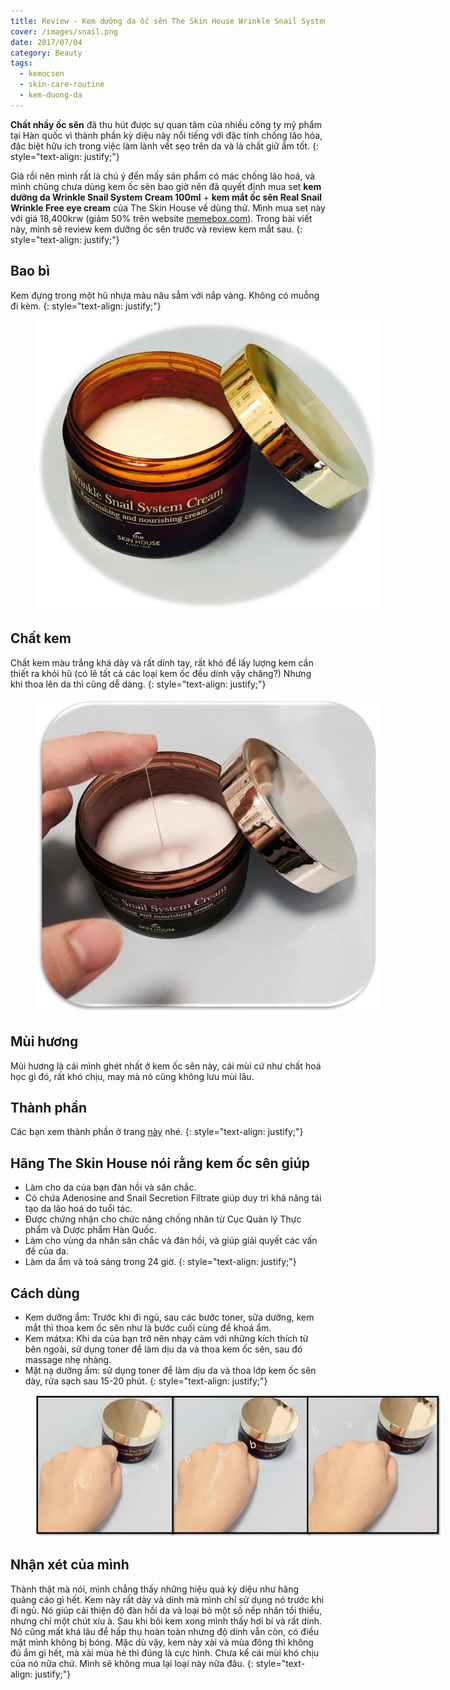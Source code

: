 ```yaml
---
title: Review - Kem dưỡng da ốc sên The Skin House Wrinkle Snail System Cream
cover: /images/snail.png
date: 2017/07/04
category: Beauty
tags:
  - kemocsen
  - skin-care-routine
  - kem-duong-da
---
```


**Chất nhầy ốc sên** đã thu hút được sự quan tâm của nhiều công ty mỹ phẩm tại Hàn quốc vì thành phần kỳ diệu này nổi tiếng với đặc tính chống lão hóa, đặc biệt hữu ích trong việc làm lành vết sẹo trên da và là chất giữ ẩm tốt.
{: style="text-align: justify;"}

Già rồi nên mình rất là chú ý đến mấy sản phẩm có mác chống lão hoá, và mình chũng chưa dùng kem ốc sên bao giờ nên đã quyết định mua set **kem dưỡng da Wrinkle Snail System Cream 100ml** + **kem mắt ốc sên Real Snail Wrinkle Free eye cream** của The Skin House về dùng thử. Mình mua set này với giá 18,400krw (giảm 50% trên website <a href="https://www.memebox.com/" target="_blank">memebox.com</a>). Trong bài viết này, mình sẽ review kem dưỡng ốc sên trước và review kem mắt sau.
{: style="text-align: justify;"} 

## Bao bì

Kem đựng trong một hũ nhựa màu nâu sẫm với nắp vàng. Không có muỗng đi kèm.
{: style="text-align: justify;"}

<figure style="width: 550px" class="align-center">
  <img src="./snail-1.png" alt="">
  <figcaption></figcaption>
</figure>

## Chất kem

Chất kem màu trắng khá dày và rất dính tay, rất khó để lấy lượng kem cần thiết ra khỏi hũ (có lẽ tất cả các loại kem ốc đều dính vậy chăng?) Nhưng khi thoa lên da thì cũng dễ dàng.
{: style="text-align: justify;"}

<figure style="width: 550px" class="align-center">
  <img src="./snail-2.png" alt="">
  <figcaption></figcaption>
</figure>

## Mùi hương

Mùi hương là cái mình ghét nhất ở kem ốc sên này, cái mùi cứ như chất hoá học gì đó, rất khó chịu, may mà nó cũng không lưu mùi lâu.

## Thành phần

Các bạn xem thành phần ở trang <a href="http://www.cosdna.com/eng/cosmetic_e0f3320254.html" target="_blank">này</a> nhé.
{: style="text-align: justify;"}

## Hãng The Skin House nói rằng kem ốc sên giúp

  * Làm cho da của bạn đàn hồi và săn chắc.
  * Có chứa Adenosine and Snail Secretion Filtrate giúp duy trì khả năng tái tạo da lão hoá do tuổi tác.
  * Được chứng nhận cho chức năng chống nhăn từ Cục Quản lý Thực phẩm và Dược phẩm Hàn Quốc.
  * Làm cho vùng da nhăn săn chắc và đàn hồi, và giúp giải quyết các vấn đề của da.
  * Làm da ẩm và toả sáng trong 24 giờ.
{: style="text-align: justify;"}

## Cách dùng

  * Kem dưỡng ẩm: Trước khi đi ngủ, sau các bước toner, sữa dưỡng, kem mắt thì thoa kem ốc sên như là bước cuối cùng để khoá ẩm.
  * Kem mátxa: Khi da của bạn trở nên nhạy cảm với những kích thích từ bên ngoài, sử dụng toner để làm dịu da và thoa kem ốc sên, sau đó massage nhẹ nhàng.
  * Mặt nạ dưỡng ẩm: sử dụng toner để làm dịu da và thoa lớp kem ốc sên dày, rửa sạch sau 15-20 phút.
{: style="text-align: justify;"}

<figure style="width: 650px" class="align-center">
  <img src="./snail-3.png" alt="">
  <figcaption></figcaption>
</figure>

## Nhận xét của mình

Thành thật mà nói, mình chẳng thấy những hiệu quả kỳ diệu như hãng quảng cáo gì hết. Kem này rất dày và dính mà mình chỉ sử dụng nó trước khi đi ngủ. Nó giúp cải thiện độ đàn hồi da và loại bỏ một số nếp nhăn tối thiểu, nhưng chỉ một chút xíu à. Sau khi bôi kem xong mình thấy hơi bí và rất dính. Nó cũng mất khá lâu để hấp thụ hoàn toàn nhưng độ dính vẫn còn, có điều mặt mình không bị bóng. Mặc dù vậy, kem này xài và mùa đông thì không đủ ẩm gì hết, mà xài mùa hè thì đúng là cực hình. Chưa kể cái mùi khó chịu của nó nữa chứ. Mình sẽ không mua lại loại này nữa đâu.
{: style="text-align: justify;"}